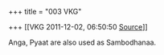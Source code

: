 +++
title = "003 VKG"

+++
[[VKG	2011-12-02, 06:50:50 [Source](https://groups.google.com/g/bvparishat/c/4Sf6qYT0uh4)]]



Anga, Pyaat are also used as Sambodhanaa.

  

